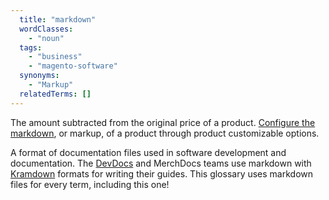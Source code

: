 ```yaml
---
  title: "markdown"
  wordClasses:
    - "noun"
  tags:
    - "business"
    - "magento-software"
  synonyms:
    - "Markup"
  relatedTerms: []
---
```

The amount subtracted from the original price of a product. [Configure the markdown](https://docs.magento.com/m2/ce/user_guide/catalog/settings-advanced-custom-options.html), or markup, of a product through product customizable options.

A format of documentation files used in software development and documentation. The [DevDocs](https://github.com/magento/devdocs/blob/master/.github/CONTRIBUTING.md) and MerchDocs teams use markdown with [Kramdown](https://kramdown.gettalong.org/) formats for writing their guides. This glossary uses markdown files for every term, including this one!
